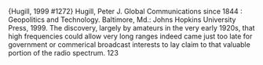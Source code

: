 ﻿{Hugill, 1999 #1272}
Hugill, Peter J. Global Communications since 1844 : Geopolitics and Technology. Baltimore, Md.: Johns Hopkins University Press, 1999.
The discovery, largely by amateurs in the very early 1920s, that high frequencies could allow very long ranges indeed came just too late for government or commerical broadcast interests to lay claim to that valuable portion of the radio spectrum. 123

